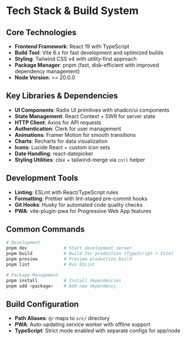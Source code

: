 # Tech Stack & Build System

## Core Technologies

- **Frontend Framework**: React 19 with TypeScript
- **Build Tool**: Vite 6.x for fast development and optimized builds
- **Styling**: Tailwind CSS v4 with utility-first approach
- **Package Manager**: pnpm (fast, disk-efficient with improved dependency management)
- **Node Version**: >= 20.0.0

## Key Libraries & Dependencies

- **UI Components**: Radix UI primitives with shadcn/ui components
- **State Management**: React Context + SWR for server state
- **HTTP Client**: Axios for API requests
- **Authentication**: Clerk for user management
- **Animations**: Framer Motion for smooth transitions
- **Charts**: Recharts for data visualization
- **Icons**: Lucide React + custom icon sets
- **Date Handling**: react-datepicker
- **Styling Utilities**: clsx + tailwind-merge via `cn()` helper

## Development Tools

- **Linting**: ESLint with React/TypeScript rules
- **Formatting**: Prettier with lint-staged pre-commit hooks
- **Git Hooks**: Husky for automated code quality checks
- **PWA**: vite-plugin-pwa for Progressive Web App features

## Common Commands

```bash
# Development
pnpm dev              # Start development server
pnpm build            # Build for production (TypeScript + Vite)
pnpm preview          # Preview production build
pnpm lint             # Run ESLint

# Package Management
pnpm install          # Install dependencies
pnpm add <package>    # Add new dependency
```

## Build Configuration

- **Path Aliases**: `@/` maps to `src/` directory
- **PWA**: Auto-updating service worker with offline support
- **TypeScript**: Strict mode enabled with separate configs for app/node

